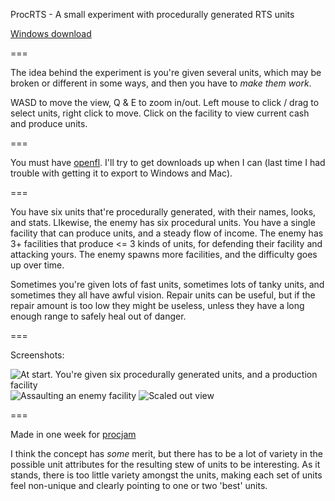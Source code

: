 ProcRTS - A small experiment with procedurally generated RTS units

[Windows download](https://drive.google.com/file/d/0BzJxnQtuUhePeTlsaUNuZmkzZXM/view?usp=sharing)

===

The idea behind the experiment is you're given several units, which may be broken or different in some ways, and then you have to *make them work*. 

WASD to move the view, Q & E to zoom in/out. Left mouse to click / drag to select units, right click to move. Click on the facility to view current cash and produce units.

===

You must have [openfl](http://www.openfl.org/documentation/getting-started/installing-openfl/). I'll try to get downloads up when I can (last time I had trouble with getting it to export to Windows and Mac).

===

You have six units that're procedurally generated, with their names, looks, and stats. LIkewise, the enemy has six procedural units. You have a single facility that can produce units, and a steady flow of income. The enemy has 3+ facilities that produce <= 3 kinds of units, for defending their facility and attacking yours. The enemy spawns more facilities, and the difficulty goes up over time.

Sometimes you're given lots of fast units, sometimes lots of tanky units, and sometimes they all have awful vision. Repair units can be useful, but if the repair amount is too low they might be useless, unless they have a long enough range to safely heal out of danger. 

===

Screenshots:

![At start. You're given six procedurally generated units, and a production facility](http://i.imgur.com/Bo0J9Pz.png)
![Assaulting an enemy facility](http://i.imgur.com/xY3dA1A.png)
![Scaled out view](http://i.imgur.com/i5YqZx4.png)

===

Made in one week for [procjam](http://itch.io/jam/procjam)

I think the concept has *some* merit, but there has to be a lot of variety in the possible unit attributes for the resulting stew of units to be interesting. As it stands, there is too little variety amongst the units, making each set of units feel non-unique and clearly pointing to one or two 'best' units.